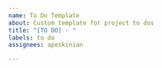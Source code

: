 ```yaml
---
name: To Do Template
about: Custom template for project to dos
title: "[TO DO] - "
labels: to do
assignees: apeskinian

---
```




